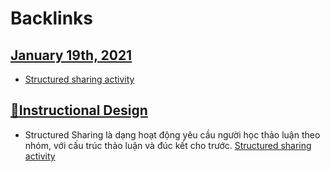 
# Backlinks
## [January 19th, 2021](<January 19th, 2021.md>)
- [Structured sharing activity](<Structured sharing activity.md>)

## [🌱Instructional Design](<🌱Instructional Design.md>)
- Structured Sharing là dạng hoạt động yêu cầu người học thảo luận theo nhóm, với cấu trúc thảo luận và đúc kết cho trước. [Structured sharing activity](<Structured sharing activity.md>)

